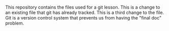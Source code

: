 This repository contains the files used for a git lesson.
This is a change to an existing file that git has already tracked.
This is a third change to the file.
Git is a version control system that prevents us from having the 
"final doc" problem.
